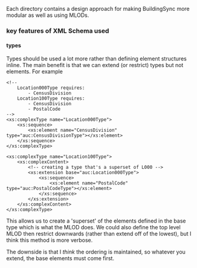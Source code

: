 Each directory contains a design approach for making BuildingSync more modular as well as using MLODs.

### key features of XML Schema used
#### types
Types should be used a lot more rather than defining element structures inline. The main benefit is that we can extend (or restrict) types but not elements. For example
```
<!--
    Location000Type requires:
        - CensusDivision
    Location100Type requires:
        - CensusDivision
        - PostalCode
-->
<xs:complexType name="Location000Type">
    <xs:sequence>
        <xs:element name="CensusDivision" type="auc:CensusDivisionType"></xs:element>
    </xs:sequence>
</xs:complexType>

<xs:complexType name="Location100Type">
    <xs:complexContent>
        <!-- creating a type that's a superset of L000 -->
        <xs:extension base="auc:Location000Type">
            <xs:sequence>
                <xs:element name="PostalCode" type="auc:PostalCodeType"></xs:element>
            </xs:sequence>
        </xs:extension>
    </xs:complexContent>
</xs:complexType>
```
This allows us to create a 'superset' of the elements defined in the base type which is what the MLOD does. We could also define the top level MLOD then restrict downwards (rather than extend off of the lowest), but I think this method is more verbose.

The downside is that I _think_ the ordering is maintained, so whatever you extend, the base elements must come first.
